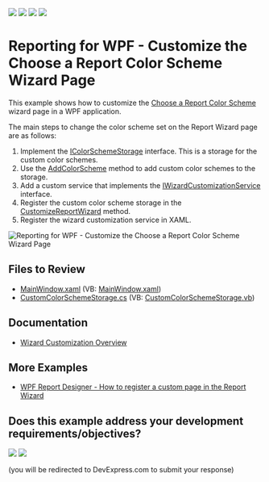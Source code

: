 <!-- default badges list -->
![](https://img.shields.io/endpoint?url=https://codecentral.devexpress.com/api/v1/VersionRange/180375835/23.1.3%2B)
[![](https://img.shields.io/badge/Open_in_DevExpress_Support_Center-FF7200?style=flat-square&logo=DevExpress&logoColor=white)](https://supportcenter.devexpress.com/ticket/details/T830427)
[![](https://img.shields.io/badge/📖_How_to_use_DevExpress_Examples-e9f6fc?style=flat-square)](https://docs.devexpress.com/GeneralInformation/403183)
[![](https://img.shields.io/badge/💬_Leave_Feedback-feecdd?style=flat-square)](#does-this-example-address-your-development-requirementsobjectives)
<!-- default badges end -->
# Reporting for WPF - Customize the Choose a Report Color Scheme Wizard Page

This example shows how to customize the [Choose a Report Color Scheme](https://docs.devexpress.com/XtraReports/400459/create-end-user-reporting-applications/wpf-reporting/end-user-report-designer/gui/report-wizard/table-report/choose-a-report-color-scheme) wizard page in a WPF application.

The main steps to change the color scheme set on the Report Wizard page are as follows:

1. Implement the [IColorSchemeStorage](https://docs.devexpress.com/XtraReports/DevExpress.XtraReports.Wizards.ColorSchemes.IColorSchemeStorage) interface. This is a storage for the custom color schemes.
2. Use the [AddColorScheme](https://docs.devexpress.com/XtraReports/DevExpress.XtraReports.Wizards.ColorSchemes.IColorSchemeStorage.AddColorScheme(DevExpress.XtraReports.Wizards.ColorSchemes.ColorScheme)) method to add custom color schemes to the storage.
3. Add a custom service that implements the [IWizardCustomizationService](https://docs.devexpress.com/XtraReports/DevExpress.XtraReports.Wizards.IWizardCustomizationService)  interface. 
4. Register the custom color scheme storage in the <a href="https://docs.devexpress.com/XtraReports/DevExpress.XtraReports.Wizards.IWizardCustomizationService.CustomizeReportWizard(IWizardCustomization-XtraReportModel-)">CustomizeReportWizard</a> method.
5. Register the wizard customization service in XAML.


![Reporting for WPF - Customize the `Choose a Report Color Scheme` Wizard Page](Images/screenshot.png)

## Files to Review

- [MainWindow.xaml](CS/MainWindow.xaml) (VB: [MainWindow.xaml](VB/MainWindow.xaml))
- [CustomColorSchemeStorage.cs](CS/CustomColorSchemeStorage.cs) (VB: [CustomColorSchemeStorage.vb](VB/CustomColorSchemeStorage.vb))
## Documentation

- [Wizard Customization Overview](https://docs.devexpress.com/XtraReports/118019/wpf-reporting/end-user-report-designer-for-wpf/api-and-customization/wizard-customization-overview)

## More Examples

- [WPF Report Designer - How to register a custom page in the Report Wizard](https://github.com/DevExpress-Examples/Reporting_wpf-report-designer-how-to-register-a-custom-page-in-the-report-wizard-t600080)
<!-- feedback -->
## Does this example address your development requirements/objectives?

[<img src="https://www.devexpress.com/support/examples/i/yes-button.svg"/>](https://www.devexpress.com/support/examples/survey.xml?utm_source=github&utm_campaign=reporting-wpf-customize-color-schemes-report-wizard-page&~~~was_helpful=yes) [<img src="https://www.devexpress.com/support/examples/i/no-button.svg"/>](https://www.devexpress.com/support/examples/survey.xml?utm_source=github&utm_campaign=reporting-wpf-customize-color-schemes-report-wizard-page&~~~was_helpful=no)

(you will be redirected to DevExpress.com to submit your response)
<!-- feedback end -->
